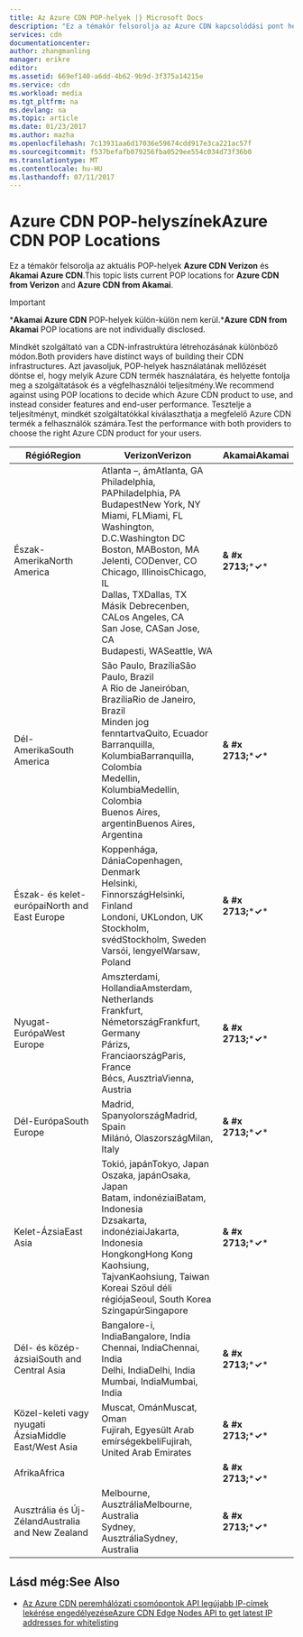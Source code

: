 ```yaml
---
title: Az Azure CDN POP-helyek |} Microsoft Docs
description: "Ez a témakör felsorolja az Azure CDN kapcsolódási pont helyeket."
services: cdn
documentationcenter: 
author: zhangmanling
manager: erikre
editor: 
ms.assetid: 669ef140-a6dd-4b62-9b9d-3f375a14215e
ms.service: cdn
ms.workload: media
ms.tgt_pltfrm: na
ms.devlang: na
ms.topic: article
ms.date: 01/23/2017
ms.author: mazha
ms.openlocfilehash: 7c13931aa6d17036e59674cdd917e3ca221ac57f
ms.sourcegitcommit: f537befafb079256fba0529ee554c034d73f36b0
ms.translationtype: MT
ms.contentlocale: hu-HU
ms.lasthandoff: 07/11/2017
---
```

# <a name="azure-cdn-pop-locations"></a><span data-ttu-id="7a8a5-103">Azure CDN POP-helyszínek</span><span class="sxs-lookup"><span data-stu-id="7a8a5-103">Azure CDN POP Locations</span></span>
<span data-ttu-id="7a8a5-104">Ez a témakör felsorolja az aktuális POP-helyek **Azure CDN Verizon** és **Akamai Azure CDN**.</span><span class="sxs-lookup"><span data-stu-id="7a8a5-104">This topic lists current POP locations for **Azure CDN from Verizon** and **Azure CDN from Akamai**.</span></span>

> [!IMPORTANT]
> <span data-ttu-id="7a8a5-105">\***Akamai Azure CDN** POP-helyek külön-külön nem kerül.</span><span class="sxs-lookup"><span data-stu-id="7a8a5-105">\***Azure CDN from Akamai** POP locations are not individually disclosed.</span></span>  
> 
> <span data-ttu-id="7a8a5-106">Mindkét szolgáltató van a CDN-infrastruktúra létrehozásának különböző módon.</span><span class="sxs-lookup"><span data-stu-id="7a8a5-106">Both providers have distinct ways of building their CDN infrastructures.</span></span>  <span data-ttu-id="7a8a5-107">Azt javasoljuk, POP-helyek használatának mellőzését döntse el, hogy melyik Azure CDN termék használatára, és helyette fontolja meg a szolgáltatások és a végfelhasználói teljesítmény.</span><span class="sxs-lookup"><span data-stu-id="7a8a5-107">We recommend against using POP locations to decide which Azure CDN product to use, and instead consider features and end-user performance.</span></span>  <span data-ttu-id="7a8a5-108">Tesztelje a teljesítményt, mindkét szolgáltatókkal kiválaszthatja a megfelelő Azure CDN termék a felhasználók számára.</span><span class="sxs-lookup"><span data-stu-id="7a8a5-108">Test the performance with both providers to choose the right Azure CDN product for your users.</span></span> 
> 
> 

| <span data-ttu-id="7a8a5-109">Régió</span><span class="sxs-lookup"><span data-stu-id="7a8a5-109">Region</span></span> | <span data-ttu-id="7a8a5-110">Verizon</span><span class="sxs-lookup"><span data-stu-id="7a8a5-110">Verizon</span></span> | <span data-ttu-id="7a8a5-111">Akamai</span><span class="sxs-lookup"><span data-stu-id="7a8a5-111">Akamai</span></span> |
| --- | --- | --- |
| <span data-ttu-id="7a8a5-112">Észak-Amerika</span><span class="sxs-lookup"><span data-stu-id="7a8a5-112">North America</span></span> |<span data-ttu-id="7a8a5-113">Atlanta –, ám</span><span class="sxs-lookup"><span data-stu-id="7a8a5-113">Atlanta, GA</span></span><br /><span data-ttu-id="7a8a5-114">Philadelphia, PA</span><span class="sxs-lookup"><span data-stu-id="7a8a5-114">Philadelphia, PA</span></span><br /><span data-ttu-id="7a8a5-115">Budapest</span><span class="sxs-lookup"><span data-stu-id="7a8a5-115">New York, NY</span></span><br /><span data-ttu-id="7a8a5-116">Miami, FL</span><span class="sxs-lookup"><span data-stu-id="7a8a5-116">Miami, FL</span></span><br /><span data-ttu-id="7a8a5-117">Washington, D.C.</span><span class="sxs-lookup"><span data-stu-id="7a8a5-117">Washington DC</span></span><br /><span data-ttu-id="7a8a5-118">Boston, MA</span><span class="sxs-lookup"><span data-stu-id="7a8a5-118">Boston, MA</span></span><br /><span data-ttu-id="7a8a5-119">Jelenti, CO</span><span class="sxs-lookup"><span data-stu-id="7a8a5-119">Denver, CO</span></span><br /><span data-ttu-id="7a8a5-120">Chicago, Illinois</span><span class="sxs-lookup"><span data-stu-id="7a8a5-120">Chicago, IL</span></span><br /><span data-ttu-id="7a8a5-121">Dallas, TX</span><span class="sxs-lookup"><span data-stu-id="7a8a5-121">Dallas, TX</span></span><br /><span data-ttu-id="7a8a5-122">Másik Debrecenben, CA</span><span class="sxs-lookup"><span data-stu-id="7a8a5-122">Los Angeles, CA</span></span><br /><span data-ttu-id="7a8a5-123">San Jose, CA</span><span class="sxs-lookup"><span data-stu-id="7a8a5-123">San Jose, CA</span></span><br /><span data-ttu-id="7a8a5-124">Budapesti, WA</span><span class="sxs-lookup"><span data-stu-id="7a8a5-124">Seattle, WA</span></span> |<span data-ttu-id="7a8a5-125">**& #x 2713;**\*</span><span class="sxs-lookup"><span data-stu-id="7a8a5-125">**&#x2713;**\*</span></span> |
| <span data-ttu-id="7a8a5-126">Dél-Amerika</span><span class="sxs-lookup"><span data-stu-id="7a8a5-126">South America</span></span> |<span data-ttu-id="7a8a5-127">São Paulo, Brazília</span><span class="sxs-lookup"><span data-stu-id="7a8a5-127">São Paulo, Brazil</span></span><br /><span data-ttu-id="7a8a5-128">A Rio de Janeiróban, Brazília</span><span class="sxs-lookup"><span data-stu-id="7a8a5-128">Rio de Janeiro, Brazil</span></span><br /><span data-ttu-id="7a8a5-129">Minden jog fenntartva</span><span class="sxs-lookup"><span data-stu-id="7a8a5-129">Quito, Ecuador</span></span><br /><span data-ttu-id="7a8a5-130">Barranquilla, Kolumbia</span><span class="sxs-lookup"><span data-stu-id="7a8a5-130">Barranquilla, Colombia</span></span><br /><span data-ttu-id="7a8a5-131">Medellin, Kolumbia</span><span class="sxs-lookup"><span data-stu-id="7a8a5-131">Medellin, Colombia</span></span><br/><span data-ttu-id="7a8a5-132">Buenos Aires, argentin</span><span class="sxs-lookup"><span data-stu-id="7a8a5-132">Buenos Aires, Argentina</span></span> |<span data-ttu-id="7a8a5-133">**& #x 2713;**\*</span><span class="sxs-lookup"><span data-stu-id="7a8a5-133">**&#x2713;**\*</span></span> |
| <span data-ttu-id="7a8a5-134">Észak- és kelet-európai</span><span class="sxs-lookup"><span data-stu-id="7a8a5-134">North and East Europe</span></span> |<span data-ttu-id="7a8a5-135">Koppenhága, Dánia</span><span class="sxs-lookup"><span data-stu-id="7a8a5-135">Copenhagen, Denmark</span></span><br /><span data-ttu-id="7a8a5-136">Helsinki, Finnország</span><span class="sxs-lookup"><span data-stu-id="7a8a5-136">Helsinki, Finland</span></span><br /><span data-ttu-id="7a8a5-137">Londoni, UK</span><span class="sxs-lookup"><span data-stu-id="7a8a5-137">London, UK</span></span><br /><span data-ttu-id="7a8a5-138">Stockholm, svéd</span><span class="sxs-lookup"><span data-stu-id="7a8a5-138">Stockholm, Sweden</span></span><br /><span data-ttu-id="7a8a5-139">Varsói, lengyel</span><span class="sxs-lookup"><span data-stu-id="7a8a5-139">Warsaw, Poland</span></span> |<span data-ttu-id="7a8a5-140">**& #x 2713;**\*</span><span class="sxs-lookup"><span data-stu-id="7a8a5-140">**&#x2713;**\*</span></span> |
| <span data-ttu-id="7a8a5-141">Nyugat-Európa</span><span class="sxs-lookup"><span data-stu-id="7a8a5-141">West Europe</span></span> |<span data-ttu-id="7a8a5-142">Amszterdami, Hollandia</span><span class="sxs-lookup"><span data-stu-id="7a8a5-142">Amsterdam, Netherlands</span></span><br /><span data-ttu-id="7a8a5-143">Frankfurt, Németország</span><span class="sxs-lookup"><span data-stu-id="7a8a5-143">Frankfurt, Germany</span></span><br /><span data-ttu-id="7a8a5-144">Párizs, Franciaország</span><span class="sxs-lookup"><span data-stu-id="7a8a5-144">Paris, France</span></span><br /><span data-ttu-id="7a8a5-145">Bécs, Ausztria</span><span class="sxs-lookup"><span data-stu-id="7a8a5-145">Vienna, Austria</span></span> |<span data-ttu-id="7a8a5-146">**& #x 2713;**\*</span><span class="sxs-lookup"><span data-stu-id="7a8a5-146">**&#x2713;**\*</span></span> |
| <span data-ttu-id="7a8a5-147">Dél-Európa</span><span class="sxs-lookup"><span data-stu-id="7a8a5-147">South Europe</span></span> |<span data-ttu-id="7a8a5-148">Madrid, Spanyolország</span><span class="sxs-lookup"><span data-stu-id="7a8a5-148">Madrid, Spain</span></span><br /><span data-ttu-id="7a8a5-149">Milánó, Olaszország</span><span class="sxs-lookup"><span data-stu-id="7a8a5-149">Milan, Italy</span></span> |<span data-ttu-id="7a8a5-150">**& #x 2713;**\*</span><span class="sxs-lookup"><span data-stu-id="7a8a5-150">**&#x2713;**\*</span></span> |
| <span data-ttu-id="7a8a5-151">Kelet-Ázsia</span><span class="sxs-lookup"><span data-stu-id="7a8a5-151">East Asia</span></span> |<span data-ttu-id="7a8a5-152">Tokió, japán</span><span class="sxs-lookup"><span data-stu-id="7a8a5-152">Tokyo, Japan</span></span><br /><span data-ttu-id="7a8a5-153">Oszaka, japán</span><span class="sxs-lookup"><span data-stu-id="7a8a5-153">Osaka, Japan</span></span><br /><span data-ttu-id="7a8a5-154">Batam, indonéziai</span><span class="sxs-lookup"><span data-stu-id="7a8a5-154">Batam, Indonesia</span></span><br /><span data-ttu-id="7a8a5-155">Dzsakarta, indonéziai</span><span class="sxs-lookup"><span data-stu-id="7a8a5-155">Jakarta, Indonesia</span></span><br /><span data-ttu-id="7a8a5-156">Hongkong</span><span class="sxs-lookup"><span data-stu-id="7a8a5-156">Hong Kong</span></span><br /><span data-ttu-id="7a8a5-157">Kaohsiung, Tajvan</span><span class="sxs-lookup"><span data-stu-id="7a8a5-157">Kaohsiung, Taiwan</span></span><br /><span data-ttu-id="7a8a5-158">Koreai Szöul déli régiója</span><span class="sxs-lookup"><span data-stu-id="7a8a5-158">Seoul, South Korea</span></span><br /><span data-ttu-id="7a8a5-159">Szingapúr</span><span class="sxs-lookup"><span data-stu-id="7a8a5-159">Singapore</span></span> |<span data-ttu-id="7a8a5-160">**& #x 2713;**\*</span><span class="sxs-lookup"><span data-stu-id="7a8a5-160">**&#x2713;**\*</span></span> |
| <span data-ttu-id="7a8a5-161">Dél- és közép-ázsiai</span><span class="sxs-lookup"><span data-stu-id="7a8a5-161">South and Central Asia</span></span> |<span data-ttu-id="7a8a5-162">Bangalore-i, India</span><span class="sxs-lookup"><span data-stu-id="7a8a5-162">Bangalore, India</span></span><br /><span data-ttu-id="7a8a5-163">Chennai, India</span><span class="sxs-lookup"><span data-stu-id="7a8a5-163">Chennai, India</span></span><br /><span data-ttu-id="7a8a5-164">Delhi, India</span><span class="sxs-lookup"><span data-stu-id="7a8a5-164">Delhi, India</span></span><br /><span data-ttu-id="7a8a5-165">Mumbai, India</span><span class="sxs-lookup"><span data-stu-id="7a8a5-165">Mumbai, India</span></span> |<span data-ttu-id="7a8a5-166">**& #x 2713;**\*</span><span class="sxs-lookup"><span data-stu-id="7a8a5-166">**&#x2713;**\*</span></span> |
| <span data-ttu-id="7a8a5-167">Közel-keleti vagy nyugati Ázsia</span><span class="sxs-lookup"><span data-stu-id="7a8a5-167">Middle East/West Asia</span></span> |<span data-ttu-id="7a8a5-168">Muscat, Omán</span><span class="sxs-lookup"><span data-stu-id="7a8a5-168">Muscat, Oman</span></span> <br /> <span data-ttu-id="7a8a5-169">Fujirah, Egyesült Arab emírségekbeli</span><span class="sxs-lookup"><span data-stu-id="7a8a5-169">Fujirah, United Arab Emirates</span></span> |<span data-ttu-id="7a8a5-170">**& #x 2713;**\*</span><span class="sxs-lookup"><span data-stu-id="7a8a5-170">**&#x2713;**\*</span></span> |
| <span data-ttu-id="7a8a5-171">Afrika</span><span class="sxs-lookup"><span data-stu-id="7a8a5-171">Africa</span></span> | |<span data-ttu-id="7a8a5-172">**& #x 2713;**\*</span><span class="sxs-lookup"><span data-stu-id="7a8a5-172">**&#x2713;**\*</span></span> |
| <span data-ttu-id="7a8a5-173">Ausztrália és Új-Zéland</span><span class="sxs-lookup"><span data-stu-id="7a8a5-173">Australia and New Zealand</span></span> |<span data-ttu-id="7a8a5-174">Melbourne, Ausztrália</span><span class="sxs-lookup"><span data-stu-id="7a8a5-174">Melbourne, Australia</span></span><br /><span data-ttu-id="7a8a5-175">Sydney, Ausztrália</span><span class="sxs-lookup"><span data-stu-id="7a8a5-175">Sydney, Australia</span></span> |<span data-ttu-id="7a8a5-176">**& #x 2713;**\*</span><span class="sxs-lookup"><span data-stu-id="7a8a5-176">**&#x2713;**\*</span></span> |

## <a name="see-also"></a><span data-ttu-id="7a8a5-177">Lásd még:</span><span class="sxs-lookup"><span data-stu-id="7a8a5-177">See Also</span></span>
* [<span data-ttu-id="7a8a5-178">Az Azure CDN peremhálózati csomópontok API legújabb IP-címek lekérése engedélyezése</span><span class="sxs-lookup"><span data-stu-id="7a8a5-178">Azure CDN Edge Nodes API to get latest IP addresses for whitelisting</span></span>](https://docs.microsoft.com/en-us/rest/api/cdn/edgenodes)

